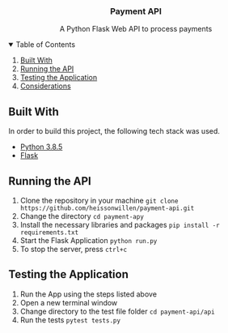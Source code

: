  <h3 align="center">Payment API</h3>

  <p align="center">
    A Python Flask Web API to process payments
    <br />
</p>



<!-- TABLE OF CONTENTS -->
<details open="open">
  <summary>Table of Contents</summary>
  <ol>
    <li><a href="#built with">Built With</a></li>
    <li><a href="#running the api">Running the API</a></li>
    <li><a href="#testing the application
">Testing the Application
</a></li>
    <li><a href="#Considerations">Considerations</a></li>
  </ol>
</details>




## Built With
In order to build this project, the following tech stack was used.
* [Python 3.8.5](https://www.python.org/)
* [Flask](https://flask.palletsprojects.com/en/1.1.x/)

## Running the API
1. Clone the repository in your machine
	`git clone https://github.com/heissonwillen/payment-api.git`
2. Change the directory
	`cd payment-apy`
3. Install the necessary libraries and packages
	`pip install -r requirements.txt`
4. Start the Flask Application
	`python run.py`
5. To stop the server, press `ctrl+c`
	
## Testing the Application
1. Run the App using the steps listed above
2. Open a new terminal window
3. Change directory to the test file folder
	`cd payment-api/api`
4. Run the tests
	`pytest tests.py`

